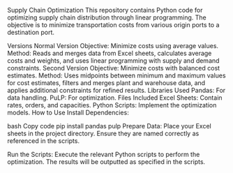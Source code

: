 Supply Chain Optimization
This repository contains Python code for optimizing supply chain distribution through linear programming. The objective is to minimize transportation costs from various origin ports to a destination port.

Versions
Normal Version
Objective: Minimize costs using average values.
Method: Reads and merges data from Excel sheets, calculates average costs and weights, and uses linear programming with supply and demand constraints.
Second Version
Objective: Minimize costs with balanced cost estimates.
Method: Uses midpoints between minimum and maximum values for cost estimates, filters and merges plant and warehouse data, and applies additional constraints for refined results.
Libraries Used
Pandas: For data handling.
PuLP: For optimization.
Files Included
Excel Sheets: Contain rates, orders, and capacities.
Python Scripts: Implement the optimization models.
How to Use
Install Dependencies:

bash
Copy code
pip install pandas pulp
Prepare Data:
Place your Excel sheets in the project directory. Ensure they are named correctly as referenced in the scripts.

Run the Scripts:
Execute the relevant Python scripts to perform the optimization. The results will be outputted as specified in the scripts.
